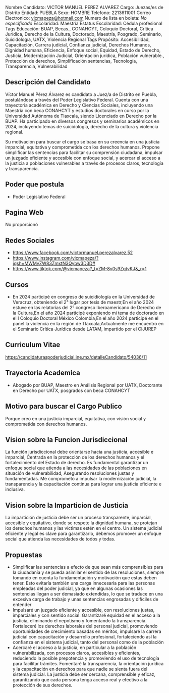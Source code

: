 Nombre Candidato: VICTOR MANUEL PEREZ ALVAREZ
Cargo: Juezas/es de Distrito
Entidad: PUEBLA
Sexo: HOMBRE
Telefono: 2213611001
Correo Electronico: vicmapeza@hotmail.com
Numero de lista en boleta: *No especificado*
Escolaridad: Maestría
Estatus Escolaridad: Cédula profesional
Tags Educación: BUAP, Becas., CONAHCYT, Coloquio Doctoral, Crítica Jurídica, Derecho de la Cultura, Doctorado, Maestría, Posgrado, Seminario, Suicidología, UATX, Violencia Regional
Tags Propósito: Accesibilidad, Capacitación, Carrera judicial, Confianza judicial, Derechos Humanos, Dignidad humana, Eficiencia, Enfoque social, Equidad, Estado de Derecho, Justicia, Modernización Judicial, Orientación jurídica, Población vulnerable., Protección de derechos, Simplificación sentencias, Tecnología, Transparencia, Vulnerabilidad


## Descripción del Candidato 

Víctor Manuel Pérez Álvarez es candidato a Juez/a de Distrito en Puebla, postulándose a través del Poder Legislativo Federal. Cuenta con una trayectoria académica en Derecho y Ciencias Sociales, incluyendo una Maestría con beca CONAHCYT y estudios doctorales en curso por la Universidad Autónoma de Tlaxcala, siendo Licenciado en Derecho por la BUAP. Ha participado en diversos congresos y seminarios académicos en 2024, incluyendo temas de suicidología, derecho de la cultura y violencia regional.

Su motivación para buscar el cargo se basa en su creencia en una justicia imparcial, equitativa y comprometida con los derechos humanos.  Propone simplificar las sentencias para facilitar su comprensión ciudadana, impulsar un juzgado eficiente y accesible con enfoque social, y acercar el acceso a la justicia a poblaciones vulnerables a través de procesos claros, tecnología y transparencia.


## Poder que postula

- Poder Legislativo Federal


## Pagina Web

No proporcionó


## Redes Sociales

- https://www.facebook.com/victormanuel.perezalvarez.52
- https://www.instagram.com/vicmapeza/?igsh=MWMyZW83ZmxtN3Qybw3D3D#
- https://www.tiktok.com/@vicmapeza?_t=ZM-8v0s9ZqtvKJ&_r=1


## Cursos

- En 2024 participé en congreso de suicidiología en la Universidad de Veracruz, obteniendo el 2° lugar por tesis de maestr,En el año 2024 estuve en las relatorías del 2° congreso Iberoamericano de Derecho de la Cultura,En el año 2024 participé exponiendo mi tema de doctorado en el I Coloquio Doctoral México Colombia,En el año 2024 participé en el panel la violencia en la región de Tlaxcala,Actualmente me encuentro en el Seminario Crítica Jurídica desde LATAM, impartido por el CIJUREP


## Curriculum Vitae

https://candidaturaspoderjudicial.ine.mx/detalleCandidato/54036/11


## Trayectoria Academica

- Abogado por BUAP, Maestro en Análisis Regional por UATX, Doctorante en Derecho por UATX, posgrados con beca CONAHCYT


## Motivo para buscar el Cargo Publico

Porque creo en una justicia imparcial, equitativa, con visión social y comprometida con derechos humanos.


## Vision sobre la Funcion Jurisdiccional

La función jurisdiccional debe orientarse hacia una justicia, accesible e imparcial, Centrada en la protección de los derechos humanos y el fortalecimiento del Estado de derecho. Es fundamental garantizar un enfoque social que atienda a las necesidades de las poblaciones en situación de vulnerabilidad, Asegurando resoluciones justas y fundamentadas. Me comprometo a impulsar la modernización judicial, la transparencia y la capacitación continua para lograr una justicia eficiente e inclusiva.


## Vision sobre la Imparticion de Justicia

La impartición de justicia debe ser un proceso transparente, imparcial, accesible y equitativo, donde se respete la dignidad humana, se protejan los derechos humanos y las víctimas estén en el centro. Un sistema judicial eficiente y legal es clave para garantizarlo, debemos promover un enfoque social que atienda las necesidades de todos y todas.


## Propuestas

- Simplificar las sentencias a efecto de que sean más comprensibles para la ciudadanía y se pueda asimilar el sentido de las resoluciones, siempre tomando en cuenta la fundamentación y motivación que estas deben tener. Esto evitaría también una carga innecesaria para las personas empleadas del poder judicial, ya que en algunas ocasiones las sentencias llegan a ser demasiado extendidas, lo que se traduce en una excesiva carga de trabajo y unas sentencias engrosadas y difíciles de entender
- Impulsaré un juzgado eficiente y accesible, con resoluciones justas, imparciales y con sentido social. Garantizaré equidad en el acceso a la justicia, eliminando el nepotismo y fomentando la transparencia. Fortaleceré los derechos laborales del personal judicial, promoviendo oportunidades de crecimiento basadas en méritos, impulsaré la carrera judicial con capacitación y desarrollo profesional, fortaleciendo así la confianza en el sistema judicial, tanto del personal como de la población
- Acercaré el acceso a la justicia, en particular a la población vulnerabilizada, con procesos claros, accesibles y eficientes, reduciendo la posible prepotencia y promoviendo el uso de tecnología para facilitar trámites. Fomentaré la transparencia, la orientación jurídica y la capacitación en derechos para que nadie se sienta fuera del sistema judicial. La justicia debe ser cercana, comprensible y eficaz, garantizando que cada persona tenga acceso real y efectivo a la protección de sus derechos.

